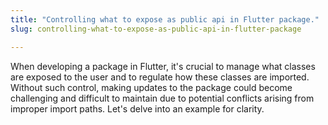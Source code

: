 ```yaml
---
title: "Controlling what to expose as public api in Flutter package."
slug: controlling-what-to-expose-as-public-api-in-flutter-package

---
```


When developing a package in Flutter, it's crucial to manage what classes are exposed to the user and to regulate how these classes are imported. Without such control, making updates to the package could become challenging and difficult to maintain due to potential conflicts arising from improper import paths. Let's delve into an example for clarity.